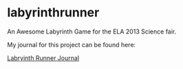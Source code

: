 labyrinthrunner
===============

An Awesome Labyrinth Game for the ELA 2013 Science fair.

My journal for this project can be found here:

[Labryinth Runner Journal](https://docs.google.com/document/d/1CatdRYkm0Rp3mpJSfHVsnY61EJ4RUnbtSR5vPRULr4U/edit?usp=sharing)
